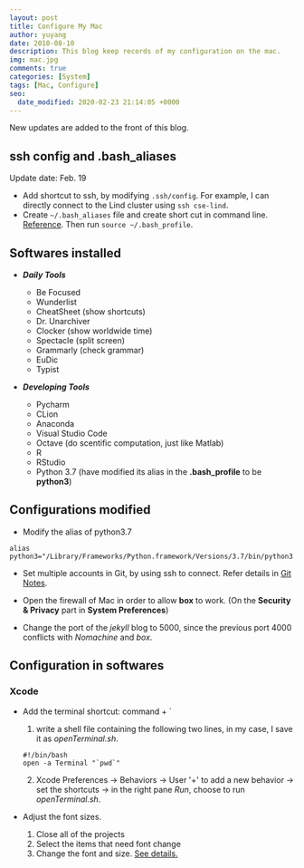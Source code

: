 ```yaml
---
layout: post
title: Configure My Mac
author: yuyang
date: 2018-08-10
description: This blog keep records of my configuration on the mac.
img: mac.jpg
comments: true
categories: [System]
tags: [Mac, Configure]
seo:
  date_modified: 2020-02-23 21:14:05 +0000
---
```

New updates are added to the front of this blog.

## ssh config and .bash_aliases
Update date: Feb. 19

- Add shortcut to ssh, by modifying `.ssh/config`. For example, I can directly connect to the Lind cluster using `ssh cse-lind`. 
- Create `~/.bash_aliases` file and create short cut in command line. [Reference](https://opensource.com/article/19/7/bash-aliases). Then run `source ~/.bash_profile`.

## Softwares installed

- _**Daily Tools**_
    + Be Focused
    + Wunderlist
    + CheatSheet (show shortcuts)
    + Dr. Unarchiver
    + Clocker (show worldwide time)
    + Spectacle (split screen)
    + Grammarly (check grammar)
    + EuDic
    + Typist

- _**Developing Tools**_
    + Pycharm
    + CLion
    + Anaconda
    + Visual Studio Code
    + Octave (do scentific computation, just like Matlab)
    + R
    + RStudio
    + Python 3.7 (have modified its alias in the **.bash_profile** to be **python3**)
    



## Configurations modified

- Modify the alias of python3.7
```
alias python3="/Library/Frameworks/Python.framework/Versions/3.7/bin/python3.7"
``` 

- Set multiple accounts in Git, by using ssh to connect. Refer details in [Git Notes](https://yuyang-yy.github.io/Git-Notes/).

- Open the firewall of Mac in order to allow **box** to work. (On the **Security & Privacy** part in **System Preferences**)

- Change the port of the *jekyll* blog to 5000, since the previous port 4000 conflicts with *Nomachine* and *box*.


## Configuration in softwares

### Xcode
- Add the terminal shortcut: command + `
    1. write a shell file containing the following two lines, in my case, I save it as *openTerminal.sh*.
    ```
    #!/bin/bash
    open -a Terminal "`pwd`"
    ```
    2. Xcode Preferences -> Behaviors -> User '+' to add a new behavior -> set the shortcuts -> in the right pane *Run*, choose to run *openTerminal.sh*.

- Adjust the font sizes. 
    1. Close all of the projects
    2. Select the items that need font change
    3. Change the font and size. [See details.](https://stackoverflow.com/questions/1339706/how-to-increase-font-size-in-the-xcode-editor)



